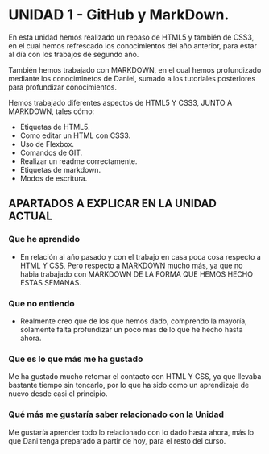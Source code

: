 # UNIDAD 1 - GitHub y MarkDown.

En esta unidad hemos realizado un repaso de HTML5 y también de CSS3, en el cual hemos refrescado los conocimientos del año anterior, para estar al día con los trabajos de segundo año.

También hemos trabajado con MARKDOWN, en el cual hemos profundizado mediante los conociminetos de Daniel, sumado a los tutoriales posteriores para profundizar conocimientos.

Hemos trabajado diferentes aspectos de HTML5 Y CSS3, JUNTO A MARKDOWN, tales cómo:
- Etiquetas de HTML5.
- Como editar un HTML con CSS3.
- Uso de Flexbox.
- Comandos de GIT.
- Realizar un readme correctamente.
- Etiquetas de markdown.
- Modos de escritura.

## APARTADOS A EXPLICAR EN LA UNIDAD ACTUAL

### Que he aprendido 

* En relación al año pasado y con el trabajo en casa poca cosa respecto a HTML Y CSS, Pero respecto a MARKDOWN mucho más, ya que no habia trabajado con MARKDOWN DE LA FORMA QUE HEMOS HECHO ESTAS SEMANAS.

### Que no entiendo

* Realmente creo que de los que hemos dado, comprendo la mayoría, solamente falta profundizar un poco mas de lo que he hecho hasta ahora.

### Que es lo que más me ha gustado

Me ha gustado mucho retomar el contacto con HTML Y CSS, ya que llevaba bastante tiempo sin toncarlo, por lo que ha sido como un aprendizaje de nuevo desde casi el principio.

### Qué más me gustaría saber relacionado con la Unidad

Me gustaría aprender todo lo relacionado con lo dado hasta ahora, más lo que Dani tenga preparado a partir de hoy, para el resto del curso.